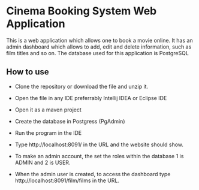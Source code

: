# Cinema Booking System Web Application
  
This is a web application which allows one to book a movie online. It has an admin dashboard which allows to add, edit and delete information, such as film titles and
so on. The database used for this application is PostgreSQL


## How to use

- Clone the repository or download the file and unzip it.

- Open the file in any IDE preferrably Intellij IDEA or Eclipse IDE

- Open it as a maven project

- Create the database in Postgress (PgAdmin)

- Run the program in the IDE

- Type http://localhost:8091/ in the URL and the website should show.

- To make an admin account, the set the roles within the database 1 is ADMIN and 2 is USER.

- When the admin user is created, to access the dashboard type http://localhost:8091/film/films in the URL.
